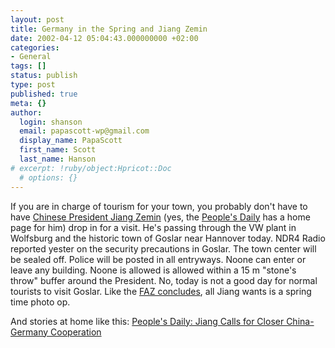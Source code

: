 ```yaml
---
layout: post
title: Germany in the Spring and Jiang Zemin
date: 2002-04-12 05:04:43.000000000 +02:00
categories:
- General
tags: []
status: publish
type: post
published: true
meta: {}
author:
  login: shanson
  email: papascott-wp@gmail.com
  display_name: PapaScott
  first_name: Scott
  last_name: Hanson
# excerpt: !ruby/object:Hpricot::Doc
  # options: {}
---
```

<p>If you are in charge of tourism for your town, you probably don't have to have <a href="http://english.peopledaily.com.cn/leaders/jzm/jzmhome.htm">Chinese President Jiang Zemin</a> (yes, the <a href="http://english.peopledaily.com.cn/">People's Daily</a> has a home page for him) drop in for a visit. He's passing through the VW plant in Wolfsburg and the historic town of Goslar near Hannover today. NDR4 Radio reported yester on the security precautions in Goslar. The town center will be sealed off. Police will be posted in all entryways. Noone can enter or leave any building.  Noone is allowed  is allowed within a 15 m "stone's throw" buffer around the President.  No, today is not a good day for normal tourists to visit Goslar. Like the  <a href="http://www.faz.com/IN/INtemplates/eFAZ/docmain.asp?rub={B1311FCC-FBFB-11D2-B228-00105A9CAF88}&amp;doc={DB7EE0FB-9EFD-4EB6-B1F5-E1CC6F42D670}">FAZ concludes</a>, all Jiang wants is a spring time photo op. </p>
<p>And stories at home like this: <a href="http://english.peopledaily.com.cn/200204/10/eng20020410_93830.shtml">People's Daily: Jiang Calls for Closer China-Germany Cooperation</a></p>
